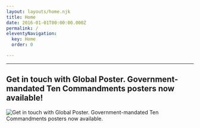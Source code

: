 ```yaml
---
layout: layouts/home.njk
title: Home
date: 2016-01-01T00:00:00.000Z
permalink: /
eleventyNavigation:
  key: Home
  order: 0

---
```


-----

## Get in touch with Global Poster. Government-mandated Ten Commandments posters now available!

![Get in touch with Global Poster. Government-mandated Ten Commandments posters now available.](/static/img/global-poster-ten-commandments-1-2-merge.jpg)